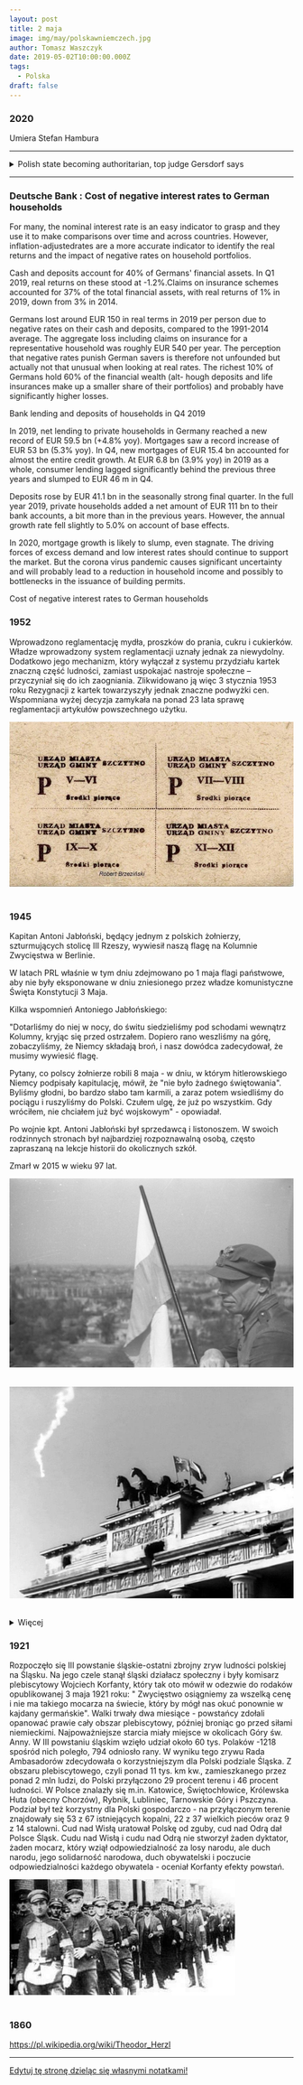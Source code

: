 ```yaml
---
layout: post
title: 2 maja
image: img/may/polskawniemczech.jpg
author: Tomasz Waszczyk
date: 2019-05-02T10:00:00.000Z
tags:
  - Polska
draft: false
---
```


### 2020

Umiera Stefan Hambura

---

<details><summary>Polish state becoming authoritarian, top judge Gersdorf says</summary>
<br>
The outgoing head of Poland's Supreme Court says the nationalist ruling Law and Justice Party (PiS) is moving the country towards an authoritarian state.

Prof Malgorzata Gersdorf, retiring after a six-year term, was speaking to broadcaster TVN24.

Asked if Poland was an authoritarian state, she said "not yet I hope, but we're moving towards one fast".

She cited the party's determination to hold a presidential election next month by postal vote only.

The controversial election, expected to go ahead despite the coronavirus lockdown, sidelines the state electoral commission.

Mrs Gersdorf has defended the supreme court's independence and rebuffed accusations by the governing party and its ally President Andrzej Duda that Polish judges are a privileged and corrupt "caste" that protect their own interests, not the peoples'.

"I paid for defending judicial and judges' independence, becoming the target of both petty and brutal attacks. I wasn't prepared," Mrs Gersdorf wrote in a farewell letter to her colleagues.

With the country under lockdown, Mrs Gersdorf did not convene a general assembly of the court to nominate her successor.

President Duda on Thursday appointed Kamil Zaradkiewicz, a former Justice Ministry official during the previous PiS government, as her interim successor to organise that process.

Judge Zaradkiewicz was appointed to the Supreme Court in 2018 by President Duda.

"In my opinion, Professor Gersdorf gave up. I think she and the others are tired of having to deal with this constantly for four years," Patryk Wachowiec, legal analyst for the Civil Development Forum think tank told the BBC.

On Wednesday, the European Commission launched the latest in a string of legal challenges against the government's judicial reforms.

With Mrs Gersdorf's departure and the retirement of four other judges, critics of the reforms say the governing camp will move swiftly to politically capture the Supreme Court, just as they say it has already packed the Constitutional Tribunal and the body that appoints judges - the National Council of the Judiciary - with loyalists.

PiS justifies its wide-ranging changes by citing opinion polls that show Poles are frustrated with the judicial system's slowness and complexity, with trials regularly dragging on for months. However, there is no evidence the procedures are more efficient now after four years of reform.

The governing camp denies the reform has eroded judicial independence and the rule of law, arguing that the courts are more democratic because they are now better equipped to defend citizens' interests. The European Commission, the OSCE international security body, the Council of Europe, and legal associations from the US, the UK and across Europe disagree.

The European Commission says new legislation broadens the disciplinary measures that can be taken against judges and can be used as "a system of political control of the content of judicial decisions".

Mr Wachowiec is pessimistic about the future of the Supreme Court's independence partly because of the European Commission's lack of decisive action.

"Acting always too late and trying to engage in debate in the face of blatant violations of the rule of law, the 'new' Supreme Court will eventually share the fate of its counterpart, the Constitutional Tribunal - loyal to the government, hostile to the public and not impartial," he said.
</details>

<!-- Telefon do Smoka (vide 2 lutego) zapytać czy robi coś ciekawego.. -->

---

### Deutsche Bank : Cost of negative interest rates to German households

For many, the nominal interest rate is an easy indicator to grasp and they use it to make comparisons over time and across countries. However, inflation-adjustedrates are a more accurate indicator to identify the real returns and the impact of negative rates on household portfolios.

Cash and deposits account for 40% of Germans' financial assets. In Q1 2019, real returns on these stood at -1.2%.Claims on insurance schemes accounted for 37% of the total financial assets, with real returns of 1% in 2019, down from 3% in 2014.

Germans lost around EUR 150 in real terms in 2019 per person due to negative rates on their cash and deposits, compared to the 1991-2014 average. The aggregate loss including claims on insurance for a representative household was roughly EUR 540 per year. The perception that negative rates punish German savers is therefore not unfounded but actually not that unusual when looking at real rates. The richest 10% of Germans hold 60% of the financial wealth (alt- hough deposits and life insurances make up a smaller share of their portfolios) and probably have significantly higher losses.

Bank lending and deposits of households in Q4 2019

In 2019, net lending to private households in Germany reached a new record of EUR 59.5 bn (+4.8% yoy). Mortgages saw a record increase of EUR 53 bn (5.3% yoy). In Q4, new mortgages of EUR 15.4 bn accounted for almost the entire credit growth. At EUR 6.8 bn (3.9% yoy) in 2019 as a whole, consumer lending lagged significantly behind the previous three years and slumped to EUR 46 m in Q4.

Deposits rose by EUR 41.1 bn in the seasonally strong final quarter. In the full year 2019, private households added a net amount of EUR 111 bn to their bank accounts, a bit more than in the previous years. However, the annual growth rate fell slightly to 5.0% on account of base effects.

In 2020, mortgage growth is likely to slump, even stagnate. The driving forces of excess demand and low interest rates should continue to support the market. But the corona virus pandemic causes significant uncertainty and will probably lead to a reduction in household income and possibly to bottlenecks in the issuance of building permits.

Cost of negative interest rates to German households

### 1952

Wprowadzono reglamentację mydła, proszków do prania, cukru i cukierków.
Władze wprowadzony system reglamentacji
uznały jednak za niewydolny. Dodatkowo jego
mechanizm, który wyłączał z systemu
przydziału kartek znaczną część ludności,
zamiast uspokajać nastroje społeczne –
przyczyniał się do ich zaogniania.
Zlikwidowano ją więc 3 stycznia 1953 roku
Rezygnacji z kartek towarzyszyły jednak
znaczne podwyżki cen. Wspomniana wyżej
decyzja zamykała na ponad 23 lata sprawę
reglamentacji artykułów powszechnego
użytku.

<img src="./img/may/reglamentacja.jpg"><br><br>

### 1945

Kapitan Antoni Jabłoński, będący jednym z polskich żołnierzy, szturmujących stolicę III Rzeszy, wywiesił naszą flagę na Kolumnie Zwycięstwa w Berlinie.

W latach PRL właśnie w tym dniu zdejmowano po 1 maja flagi państwowe, aby nie były eksponowane w dniu zniesionego przez władze komunistyczne Święta Konstytucji 3 Maja.

Kilka wspomnień Antoniego Jabłońskiego:

"Dotarliśmy do niej w nocy, do świtu siedzieliśmy pod schodami wewnątrz Kolumny, kryjąc się przed ostrzałem. Dopiero rano weszliśmy na górę, zobaczyliśmy, że Niemcy składają broń, i nasz dowódca zadecydował, że musimy wywiesić flagę.

Pytany, co polscy żołnierze robili 8 maja - w dniu, w którym hitlerowskiego Niemcy podpisały kapitulację, mówił, że "nie było żadnego świętowania". Byliśmy głodni, bo bardzo słabo tam karmili, a zaraz potem wsiedliśmy do pociągu i ruszyliśmy do Polski. Czułem ulgę, że już po wszystkim. Gdy wróciłem, nie chciałem już być wojskowym" - opowiadał.

Po wojnie kpt. Antoni Jabłoński był sprzedawcą i listonoszem. W swoich rodzinnych stronach był najbardziej rozpoznawalną osobą, często zapraszaną na lekcje historii do okolicznych szkół.

Zmarł w 2015 w wieku 97 lat.

<img src="./img/may/jablonski.jpg"><br><br>

<img src="./img/may/polskawniemczech.jpg"><br><br>

<details><summary>Więcej</summary>
<br>
Operacja berlińska: Armia Czerwona wraz z oddziałami 1. Armii Wojska Polskiego zdobyła Berlin. Polacy zawiesili biało-czerwony sztandar na Kolumnie Zwycięstwa.

Ciężar walk pierwszych dni operacji berlińskiej spoczął na barkach żołnierzy 1. Frontu Białoruskiego i Ukraińskiego. Przełamanie trzech pasów obrony miasta umożliwiłoby rozwinięcie natarcia w celu okrążenia stolicy. Już 20 kwietnia oddziały 1. Frontu Białoruskiego włamały się w zewnętrzny obwód obrony Berlina. Nazajutrz przełamany został już wewnętrzny obwód. 79. korpusowi 3. armii uderzeniowej udało się nawiązać walki o północno-wschodnią część miasta. 22 kwietnia wszystkie oddziały 1. Frontu Białoruskiego osiągnęły wewnętrzny obwód obrony, natomiast 1. Front Ukraiński rozpoczął działania w kierunku kanału Teltow. Być może obrona niemiecka miałaby większe szanse powodzenia, gdyby nie rozbieżność zdań pomiędzy dowódcami frontowymi a Adolfem Hitlerem. Konflikt, wynikający z niezachwianej pewności führera o jego własnej nieomylności, znacznie wypłynął na sukcesywność działań. Obłędne decyzje nie pozostawiały najmniejszych wątpliwości, iż Hitler był już wtedy wrakiem człowieka. Zaczęło to dostrzegać jego najbliższe otoczenie. Hermann Göring zdecydował się 20 kwietnia na ucieczkę z Berlina, Heinrich Himmler i Joachim von Ribbentrop starali się oczyścić z wcześniejszych win, nawiązując rozmowy z aliantami zachodnimi na temat separatystycznego pokoju. Jedynie Joseph Goebbels namawiał Hitlera do pozostania w Berlinie, trwając przy nim do końca. Była to jedna wielka gra pomiędzy tymi, którzy stanowili kiedyś o sile III Rzeszy. Gra o przetrwanie, o możliwość walki do końca i zapewnienie sobie "ułaskawienia" po zakończeniu zmagań wojennych. Rozbieżności zauważalne były przede wszystkim w poglądach wyższych dowódców, którzy nie uważali upadku Berlina za koniec wojny i Hitlera, twierdzącego, iż utrata miasta definitywnie przekreśla szanse dalszego oporu. Gen. Heinrici, dowódca Grupy Armii "Wisła", uważał za sprawę priorytetową ratowanie sił 9. armii. Dążył do odpuszczenia stolicy Armii Czerwonej i utworzenia nowego frontu, co mogło przedłużyć wojnę i umożliwić efektywniejszą obronę. Hitler kazał jednak bronić miasta do ostatniego żołnierza, bez względu na straty. Dla samego Heinriciego nieomal skończyło się to tragicznie, bowiem Hitler zwolnił go 28 kwietnia i tylko zdrowy rozsądek generała uratował go od śmierci. Nie udał się bowiem do niemieckiego wodza, aby interweniować. Gdyby zdecydował się na taki krok, z pewnością zostałby rozstrzelany. 22 kwietnia przez radio Goebbels wezwał berlińczyków do wszelkiej możliwej pomocy, jaką mogliby nieść wojsku. Tego samego dnia Hitler zaakceptował plan obrony stolicy, nakazując otoczonym oddziałom 9. armii wyjście z okrążenia i spotkanie z 12. armią gen. Wencka. Po połączeniu obie armie zaatakować miały tyły 1. Frontu Ukraińskiego. W nocy z 22 na 23 kwietnia również radzieckie dowództwo podjęło generalne decyzje strategiczne. Zdecydowano się na zlikwidowanie zgrupowania frankfurcko-gubińskiego siłami 1. Frontu Ukraińskiego i 1. Frontu Białoruskiego. W dniach 24-25 kwietnia marszałkowie Gieorgij Żukow i Iwan Koniew odnieśli pełny sukces, okrążając dwa niemieckie zgrupowania, z których każde liczyło po 200 tys. ludzi. 26 kwietnia w Torgau nad Łabą doszło do spotkania wojsk radzieckich i amerykańskich. Oddziały 5. armii z 1. Frontu Ukraińskiego nawiązały kontakt z 1. armią. Dzięki temu siły III Rzeszy zostały podzielone na dwie części, tworząc również dwa fronty - północny i południowy. Tymczasem zacięte walki rozpoczął 2. Front Białoruski. Żołnierze marsz. Konstantego Rokossowskiego ruszyli do natarcia o świcie 20 kwietnia po godzinnym przygotowaniu artyleryjskim. Ze względu na złą pogodę znacznie ograniczono działanie lotnictwa, co utrudniło wykonanie zadań postawionych przez dowództwo. Udało się uchwycić szereg przyczółków na zachodnim brzegu rzeki, jednak Niemcy bronili się niezwykle zaciekle. Do 25 kwietnia żołnierze 2. Frontu Białoruskiego przełamali obronę na całej długości od Szczecina do Schwedt, wiążąc w walce siły niemieckiej 3. Armii Pancernej. W wyniku natarcia udało się dotrzeć do linii obronnej na rzece Randow.

Okrążenie 4. APanc. i 9. armii umożliwiło Sowietom likwidację poważnych sił niemieckich. Zadaniem tym zajęły się 3., 69. i 33. armia 1. Frontu Białoruskiego oraz 28. i 3. armia 1. Frontu Ukraińskiego. Do całej akcji weszły również główne siły 2. ALot. 24 kwietnia Niemcy podjęli próbę wyjścia z okrążenia, lecz zakończyła się ona fiaskiem. Dwa dni później starali się wykonać podobny manewr, ale i tym razem górą była Armia Czerwona. W dniu 26 kwietnia radzieckie lotnictwo dokonało czterech nalotów, których celem było zgrupowanie wspomnianych wojsk wroga. Powoli następowała likwidacja okrążonych oddziałów, jednak zaangażowanie poważnych sił do niszczenia kotła znacznie opóźniłoby włączenie ich do walk o Berlin. Naczelne Dowództwo Niemieckie wydało rozkaz 9. armii, aby starała się połączyć z 12. armią. Do połączenia nie doszło, mimo iż część sił podjęła próbę przerwania pierścienia i wydostała się z okrążenia. 1 maja resztki 9 armii zostały rozbite, będąc ok. 4 km. na wschód od czołowych oddziałów gen. Wencka. Wobec niepowodzeń generał zdecydował się teraz na przyjście z pomocą oblężonemu Berlinowi. 28 kwietnia podjął uderzenie w kierunku Poczdamu, lecz zatrzymał go skuteczny opór żołnierzy 1. Frontu Ukraińskiego. Nawet gdyby podjęta próba zakończyła się sukcesem (zaledwie nieliczne oddziały dotarły do Poczdamu), na niewiele by się zdała. 29 kwietnia walki toczyły się już w centrum stolicy, a żołnierze radzieccy zdobywali budynki sektora nr 9 "Zitadelle". Od 25 kwietnia, od dnia, w którym zamknął się pierścień okalający Berlin, rozpoczął się okres walk ulicznych. Kolejne odcinki zostawały zdobyte, co umożliwiło zbliżenie do serca miasta (najważniejsze budynki rządowe, w tym Reichstag). Cały czas trwały naloty na miasto, szczególnie silne w miejscach, gdzie znajdowały się jednostki dowództwa i sztaby sił zbrojnych. 27 kwietnia został zdobyty Poczdam, co zamknęło możliwość przyjścia z pomocą Berlinowi od zachodu i południa. 30 kwietnia w godzinach popołudniowych 3. armia uderzeniowa zdobyła Reichstag. Niemalże w tym samym czasie Adolf Hitler popełnił samobójstwo. 2 maja Berlin skapitulował.

W pierwszych dniach maja oddziały 1. Frontu Białoruskiego i 1. Frontu Ukraińskiego, które nie brały udziału w walkach o miast, ścigały resztki 12. armii. Gen. Wenck dążył do dotarcia nad Łabę, gdzie mógłby poddać się Amerykanom. 7 maja wojska radzieckie wyszły nad Łabę. W tym samym czasie wojska 2. Frontu Białoruskiego opanowywały północną część kraju. 3 maja osiągnięto brzeg Morza Bałtyckiego, a nazajutrz wschodni brzeg Łaby. Nawiązano styczność z brytyjską 2. armią.

Według "Berlin 1945" Zdzisława Stąpora (strony 44, 45 i 46) w bitwie o Berlin brały udział następujące polskie związki operacyjne i taktyczne:

"1 i 2 armia WP, 1 korpus pancerny, 1 mieszany korpus lotniczy (od 23 kwietnia), 2 dywizja artylerii i 1 brygada moździerzy. Tworzyły one dwa zgrupowania uderzeniowe, których jedno działało w składzie 1 Frontu Białoruskiego (1 armia WP z 1 mieszanym korpusem lotniczym oraz 1 brygada moździerzy, wspierająca ogniem natarcie radzieckiej 47 armii). Drugie zgrupowanie uczestniczyło w operacji zaczepnej 1 Frontu Ukraińskiego (2 armia WP wzmocniona 1 KPanc, 2 DArt i 14 BAPanc). Główne ogniwa tych zgrupowań, tj. 1 i 2 armia WP, stanowiły pełnowartościowe związki operacyjne. W składzie 1 armii WP znajdowały się następujące jednostki bojowe:

1, 2, 3, 4 i 6 dywizje piechoty, 1 brygada kawalerii, 1 dywizja i 1 dywizjon artylerii przeciwlotniczej, 1 brygada artylerii armat, 2 i 3 brygady artylerii haubic, 4 brygada artylerii przeciwpancernej, 5 brygada artylerii ciężkiej, 1 pułk moździerzy, 5 dywizjon pomiarów artyleryjskich, 4 pułk czołgów ciężkich, 13 pułk i 7 dywizjon artylerii pancernej, 1 brygada i 7 batalion inżynieryjno-saperskie, 6 i 31 bataliony pontonowo-mostowe, 1 i 2 bataliony budowy dróg, 3 batalion budowy mostów, 2 batalion miotaczy ognia, 3 batalion obrony przeciwchemicznej, 1 pułk i 2 batalion łączności oraz pięć kompanii telefonicznych i telegraficznych, 1 mieszany korpus lotniczy (2 dywizja lotnictwa szturmowego i 3 dywizja lotnictwa myśliwskiego), 4 mieszana dywizja lotnicza, 13 pułk lotnictwa transportowego, 17 pułk i 103 eskadra lotnictwa łącznikowego.

Na czas operacji berlińskiej dowództwo 1 Frontu Białoruskiego wzmocniło 1 armię WP siłami 41 pułku artylerii rakietowej, a na okres forsowania Odry - 274 batalionem amfibii (90 samochodów pływających). 

2 armia WP miała na swoim składzie:
5, 7, 8, 9, 10 dywizje piechoty, 2 dywizje artylerii, 3 dywizję artylerii przeciwlotniczej, 9 i 14 brygady artylerii przeciwpancernej, 3 pułk moździerzy, 8 dywizjon pomiarów artyleryjskich, 1 korpus i 16 brygadę pancerne, 5 pułk czołgów ciężkich, 28 pułk artylerii pancernej, 4 brygadę inżynieryjno-saperską, 3 batalion obrony przeciwchemicznej, 4 pułk i 10 batalion łączności oraz trzy kompanie telefoniczne, 12 kompanię obserwacyjno-meldunkową i 3 eskadrę lotnictwa łącznikowego.

Ponadto 2 armia WP została wzmocniona przez dowódcę 1 Frontu Ukraińskiego siłami 98 pułku artylerii rakietowej oraz 105 i 108 batalionami pontonowo-mostowymi. 

Z analizy porównawczej sił i środków armii polskich wynika, że zgrupowanie wojsk 2 armii WP było silniejsze. Liczyło ono 89 822 żołnierzy, podczas gdy stan osobowy 1 armii WP (z jednostkami przydzielonymi) wynosił 78 556 żołnierzy. Stany bojowe w dywizjach 2 armii WP sięgały przeciętnie 90% stanu etatowego ludzi oraz prawie 100% uzbrojenia i sprzętu technicznego. W 1 armii WP stany wynosiły 70-75% w ludziach i 70-90% w sprzęcie. 2. armia WP miała ogółem ponad 1442 działa i moździerze (bez artylerii przeciwlotniczej) oraz 450 czołgów i dział pancernych (w tej liczbie 273 czołgi i działa pancerne 1 KPanc). Natomiast 1 armia WP miała 1147 dział i moździerzy, tylko 90 czołgów i dział pancernych, ale też 422 samoloty." 

1. armia WP gen. Popławskiego miała za cel sforsowanie Odry na odcinku Siekierki-Gozdowice. 2. armia WP gen. Świerczewskiego otrzymała zadanie sforsowania Nysy Łużyckiej. 2. armia uzyskała gotowość bojową w nocy z 15 na 16 kwietnia. W pierwszym etapie operacji berlińskiej 1. armia wykonała początkowe założenia, przekraczając Odrę we wspomnianym rejonie. W dniach 16-17 kwietnia złe warunki atmosferyczne praktycznie uniemożliwiły działania polskiego lotnictwa. Dopiero nazajutrz samoloty mogły wejść do walki. Przez trzy dni trwały zacięte boje i 19 kwietnia Polacy uwieńczyli je sukcesem. 2. DP przekroczyła Starą Odrę i ok. 23.00 opanowała Neugaul. Pierwszy etap działań zakończył się sporym sukcesem. Z kolei 2. armii WP przyszło w udziale forsowanie Nysy Łużyckiej. |W ciągu trzech dni polskim żołnierzom udało się przełamać niemiecką obronę na głównym pasie i wedrzeć się w drugi z nich. 18 kwietnia 2. armia została zaatakowana od południa przez odwody Grupy Armii "Środek". Udało się jednak odeprzeć natarcie. W drugiej fazie operacji 1. armia miała za cel osłanianie od północy sił 1. Frontu Białoruskiego, które uderzyły na Berlin. Z zadania tego polscy żołnierze wywiązali się znakomicie, wspomagani dodatkowo przez 61. armię. Razem z Sowietami rozpoczęli oni okrążenie miasta od północy. Żołnierze gen. Świerczewskiego początkowo uderzali na kierunku drezdeńskim. Od 22 kwietnia 2 armia WP zatrzymywała uderzenia Grupy Armii "Środek", pomagając i umożliwiając wyjście sił 1. Frontu Ukraińskiego nad Łabę. Ostatnim etapem operacji była bitwa o samo miasto, tocząca się na ulicach Berlina. Polacy odegrali dużą rolę w całym przedsięwzięciu, pokazując waleczność i męstwo, jakie towarzyszyło im od początku II wojny światowej. Obok flagi radzieckiej jedynie polska powiewała nad zgliszczami Berlina. 1. armia WP nie tylko uczestniczyła w walkach ulicznych. Zadaniem Polaków było również osłanianie sił 1. Frontu Białoruskiego oraz odparcie sił gen. Steinera, który starał się przynieść pomoc walczącemu miastu. 2. armia wraz z oddziałami 1. Frontu Ukraińskiego stawiała czoła Grupie Armii "Środek", której dowództwo zdecydowało się na przeciwuderzenie w ostatniej fazie operacji berlińskiej. Po zdobyciu stolicy III Rzeszy, 4 maja, gen. Świerczewski otrzymał dyrektywę o włączeniu 2. armii WP do sił, mających uczestniczyć w operacji praskiej. 
</details>

### 1921

Rozpoczęło się III powstanie śląskie-ostatni zbrojny zryw ludności polskiej na Śląsku.
Na jego czele stanął śląski działacz społeczny i były komisarz plebiscytowy Wojciech Korfanty, który tak oto mówił w odezwie do rodaków opublikowanej 3 maja 1921 roku:
" Zwycięstwo osiągniemy za wszelką cenę i nie ma takiego mocarza na świecie, który by mógł nas okuć ponownie w kajdany germańskie".
Walki trwały dwa miesiące - powstańcy zdołali opanować prawie cały obszar plebiscytowy, później broniąc go przed siłami niemieckimi. Najpoważniejsze starcia miały miejsce w okolicach Góry św. Anny. W III powstaniu śląskim wzięło udział około 60 tys. Polaków -1218 spośród nich poległo, 794 odniosło rany.
W wyniku tego zrywu Rada Ambasadorów zdecydowała o korzystniejszym dla Polski podziale Śląska. Z obszaru plebiscytowego, czyli ponad 11 tys. km kw., zamieszkanego przez ponad 2 mln ludzi, do Polski przyłączono 29 procent terenu i 46 procent ludności. W Polsce znalazły się m.in. Katowice, Świętochłowice, Królewska Huta (obecny Chorzów), Rybnik, Lubliniec, Tarnowskie Góry i Pszczyna. Podział był też korzystny dla Polski gospodarczo - na przyłączonym terenie znajdowały się 53 z 67 istniejących kopalni, 22 z 37 wielkich pieców oraz 9 z 14 stalowni.
Cud nad Wisłą uratował Polskę od zguby, cud nad Odrą dał Polsce Śląsk. Cudu nad Wisłą i cudu nad Odrą nie stworzył żaden dyktator, żaden mocarz, który wziął odpowiedzialność za losy narodu, ale duch narodu, jego solidarność narodowa, duch obywatelski i poczucie odpowiedzialności każdego obywatela - oceniał Korfanty efekty powstań.

<img src="./img/april/powstanie_slaskei.jpg"><br><br>

### 1860

https://pl.wikipedia.org/wiki/Theodor_Herzl

---

<a href="https://github.com/TomaszWaszczyk/historia.waszczyk.com/edit/master/src/content/may-2.md" target="_blank">Edytuj tę stronę dzieląc się własnymi notatkami!</a>
